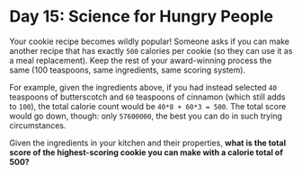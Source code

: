 # Day 15: Science for Hungry People

Your cookie recipe becomes wildly popular!
Someone asks if you can make another recipe that has exactly `500` calories per cookie (so they can use it as a meal replacement).
Keep the rest of your award-winning process the same (100 teaspoons, same ingredients, same scoring system).

For example, given the ingredients above, if you had instead selected `40` teaspoons of butterscotch and `60` teaspoons of cinnamon (which still adds to `100`), the total calorie count would be `40*8 + 60*3 = 500`.
The total score would go down, though: only `57600000`, the best you can do in such trying circumstances.

Given the ingredients in your kitchen and their properties, **what is the total score of the highest-scoring cookie you can make with a calorie total of 500?**
